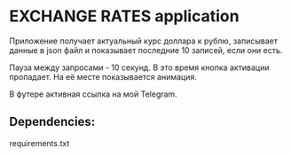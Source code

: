 <h1>EXCHANGE RATES application</h1>

<p>Приложение получает актуальный курс доллара к рублю, записывает данные 
в json файл и показывает последние 10 записей, если они есть.</p>
<p>Пауза между запросами - 10 секунд. В это время кнопка активации пропадает. 
На её месте показывается анимация.</p>
<p>В футере активная ссылка на мой Telegram.</p>

<h2>Dependencies:</h2>
<p>requirements.txt</p>